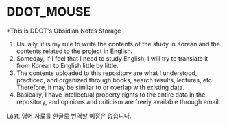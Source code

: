 # DDOT_MOUSE

*This is DDOT's Obsidian Notes Storage

1. Usually, it is my rule to write the contents of the study in Korean and the contents related to the project in English.
2. Someday, if I feel that I need to study English, I will try to translate it from Korean to English little by little.
3. The contents uploaded to this repository are what I understood, practiced, and organized through books, search results, lectures, etc. Therefore, it may be similar to or overlap with existing data.
4. Basically, I have intellectual property rights to the entire data in the repository, and opinions and criticism are freely available through email.

Last. 영어 자료를 한글로 번역할 예정은 없습니다.